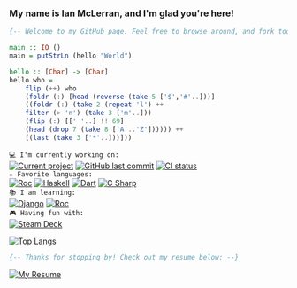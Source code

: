 <!-- ### [![Typing SVG][greeting_svg]][greeting_link] -->

### My name is Ian McLerran, and I'm glad you're here!

```haskell
{-- Welcome to my GitHub page. Feel free to browse around, and fork too if ya like! --}

main :: IO () 
main = putStrLn (hello "World") 

hello :: [Char] -> [Char]
hello who = 
    flip (++) who
    (foldr (:) [head (reverse (take 5 ['$','#'..]))] 
    ((foldr (:) (take 2 (repeat 'l') ++ 
    filter (> 'n') (take 3 ['m'..])) 
    (flip (:) [[' '..] !! 69] 
    (head (drop 7 (take 8 ['A'..'Z']))))) ++ 
    [(last (take 3 ['*'..]))]))
```

`💻 I'm currently working on:`<br>
[![Current project][project_badge]][project_link]
[![GitHub last commit][last_commit_badge]][last_commit_link]
[![CI status][ci_status_badge]][ci_status_link]
<br>
`✏️ Favorite languages:`
<br>
[![Roc][roc_badge]][roc_link]
[![Haskell][haskell_badge]][haskell_link]
[![Dart][dart_badge]][dart_link]
[![C Sharp][csharp_badge]][csharp_link]
<br>
 `📚 I am learning:`
<br>
[![Django][django_badge]][django_link]
[![Roc][roc_badge]][roc_link]
<br>
`🎮 Having fun with:`
<br>
[![Steam Deck][steamdeck_badge]][steamdeck_link]

[![Top Langs](https://github-readme-stats.vercel.app/api/top-langs/?username=imclerran&layout=compact&count_private=true&theme=transparent)](https://github.com/imclerran)

```haskell
{-- Thanks for stopping by! Check out my resume below: --}
```

[![My Resume][resume_badge]][resume_link]


<!-- urls: -->
[greeting_svg]: https://readme-typing-svg.herokuapp.com?height=30&lines=%F0%9F%91%8B+Hi+there%2C+I'm+glad+you're+here!!
[greeting_link]: https://git.io/typing-svg
[project_badge]: https://img.shields.io/badge/Repo-Roc%20IsoDateTime-6B3ADC?style=flat
[project_link]: https://github.com/imclerran/roc-isodatetime
[last_commit_badge]: https://img.shields.io/github/last-commit/imclerran/roc-isodatetime
[last_commit_link]: https://github.com/imclerran/Roc-IsoDate/commits/main/
[ci_status_badge]: https://img.shields.io/github/actions/workflow/status/imclerran/roc-isodate/ci.yml
[ci_status_link]: https://github.com/imclerran/Roc-IsoDate/actions/workflows/ci.yml
[haskell_badge]: https://img.shields.io/badge/-Haskell-purple?logo=haskell
[haskell_link]: https://www.haskell.org
[dart_badge]: https://img.shields.io/badge/-Dart-blue?logo=dart
[dart_link]: https://dart.dev
[csharp_badge]: https://img.shields.io/badge/-C%20Sharp-009900?logo=csharp
[csharp_link]: https://docs.microsoft.com/en-us/dotnet/csharp/
[rust_badge]: https://img.shields.io/badge/-Rust-993300?logo=rust
[rust_link]: https://www.rust-lang.org
[roc_badge]: https://img.shields.io/endpoint?url=https%3A%2F%2Fpastebin.com%2Fraw%2FGcfjHKzb
[roc_link]: https://roc-lang.org 
[llvm_badge]: https://img.shields.io/badge/-LLVM-8c8c8c?logo=llvm
[llvm_link]: https://llvm.org
[pytorch_badge]: https://img.shields.io/badge/-PyTorch-blueviolet?logo=pytorch
[pytorch_link]: https://pytorch.org
[react_badge]: https://img.shields.io/badge/-React-%2323272f?logo=react
[react_link]: https://react.dev
[django_badge]: https://img.shields.io/badge/Django-0B4B33?logo=django
[django_link]: https://djangoproject.com
[steamdeck_badge]: https://img.shields.io/badge/-My%20Steam%20Deck!-darkblue?logo=steamdeck
[steamdeck_link]: https://steamdeck.com
[resume_badge]: https://img.shields.io/badge/Resume-Download-blue?style=for-the-badge&logo=adobeacrobatreader
<!--&link=https://www.dropbox.com/s/ylg918qc67kuype/Resume.pdf?dl=1-->
[resume_link]: https://www.dropbox.com/scl/fi/semznffe5onqjlkg8x3i6/Resume.pdf?rlkey=1tmuoand0o04vr7028w7q0jeg&dl=1

[old_resume_link]: https://www.dropbox.com/scl/fi/semznffe5onqjlkg8x3i6/Resume.pdf?dl=1





